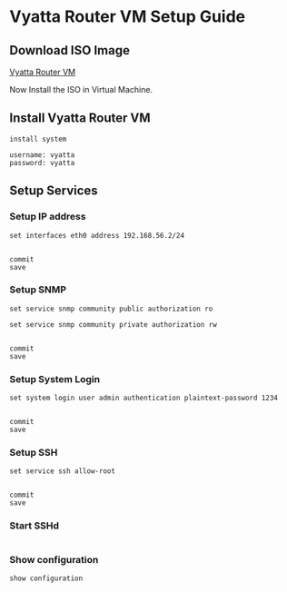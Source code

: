 # Vyatta Router VM Setup Guide

## Download ISO Image

[Vyatta Router VM](https://sourceforge.net/projects/archiveos/files/v/vyatta/vyatta-livecd\_VC6.5R1\_i386.iso/download)

Now Install the ISO in Virtual Machine.

## Install Vyatta Router VM

```
install system

username: vyatta
password: vyatta
```

## Setup Services

### Setup IP address

```
set interfaces eth0 address 192.168.56.2/24


commit
save
```

### Setup SNMP

```
set service snmp community public authorization ro

set service snmp community private authorization rw


commit
save
```

### Setup System Login

```
set system login user admin authentication plaintext-password 1234


commit
save
```

### Setup SSH

```
set service ssh allow-root


commit
save
```

### Start SSHd

```
```

### Show configuration

```
show configuration
```

